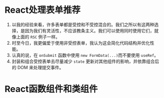 # React处理表单推荐

1.  以我的经验来看，许多表单都是受控和不受控混合的。我们之所以有这两种选择，是因为我们有灵活性，不应该教条主义。我们可以使用同时使用它们，就像上面的 `RSC` 例子一样。
2.  时至今日，我更偏爱于使用非受控表单，我认为这会简化代码结构并优化性能。
3.  认真的说，在 `onSubmit` 函数中使用 `new FormData(...)`而不要使用 `useRef`。
4.  封装和组合受控表单去尽量减少 `state` 更新对其他组件的影响，并依靠组合后的 DOM 来处理提交事件。

# React函数组件和类组件

